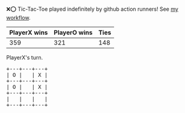 :x::o: Tic-Tac-Toe played indefinitely by github action runners! See [my workflow](.github/workflows/play.yaml).

|PlayerX wins|PlayerO wins|Ties|
|-|-|-|
|359|321|148|

PlayerX's turn.

<pre>
+---+---+---+
| O |   | X |
+---+---+---+
| O |   | X |
+---+---+---+
|   |   |   |
+---+---+---+
</pre>